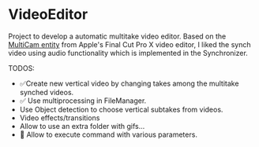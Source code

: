 # VideoEditor

Project to develop a automatic multitake video editor. Based on the [MultiCam entity](https://support.apple.com/guide/final-cut-pro/ver23c764f1/mac) from Apple's Final Cut Pro X video editor, I liked the synch video using audio functionality which is implemented in the Synchronizer.

TODOS:
- ✅Create new vertical video by changing takes among the multitake synched videos.
- ✅ Use multiprocessing in FileManager.
- Use Object detection to choose vertical subtakes from videos.
- Video effects/transitions
- Allow to use an extra folder with gifs...
- 🚧 Allow to execute command with various parameters.
